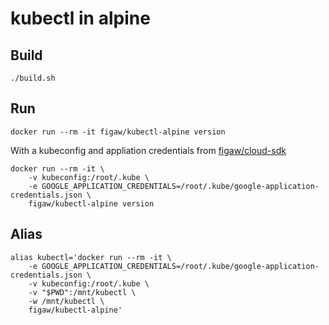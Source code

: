 # kubectl in alpine

## Build

```shell
./build.sh
```

## Run

```shell
docker run --rm -it figaw/kubectl-alpine version
```

With a kubeconfig and appliation credentials from
[figaw/cloud-sdk](https://github.com/figaw/cloud-sdk)

```shell
docker run --rm -it \
    -v kubeconfig:/root/.kube \
    -e GOOGLE_APPLICATION_CREDENTIALS=/root/.kube/google-application-credentials.json \
    figaw/kubectl-alpine version
```

## Alias

```shell
alias kubectl='docker run --rm -it \
    -e GOOGLE_APPLICATION_CREDENTIALS=/root/.kube/google-application-credentials.json \
    -v kubeconfig:/root/.kube \
    -v "$PWD":/mnt/kubectl \
    -w /mnt/kubectl \
    figaw/kubectl-alpine'
```

